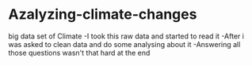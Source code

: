 # Azalyzing-climate-changes
big data set of Climate
-I took this raw data and started to read it
-After i was asked to clean data and do some analysing about it
-Answering all those questions wasn't that hard at the end
